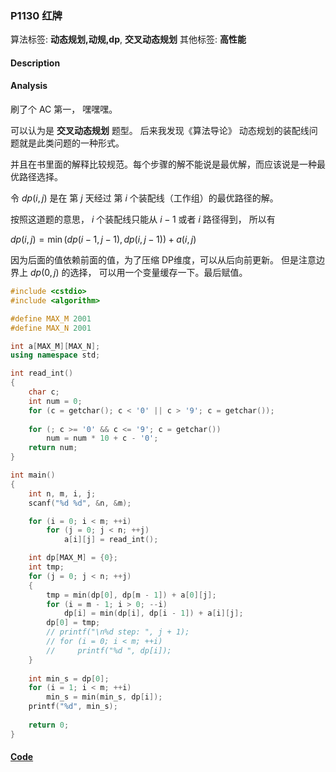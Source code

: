### P1130 红牌

算法标签: **动态规划,动规,dp**, **交叉动态规划**
其他标签: **高性能**


#### Description

#### Analysis

刷了个 AC 第一， 嘿嘿嘿。

可以认为是  **交叉动态规划** 题型。 后来我发现《算法导论》 动态规划的装配线问题就是此类问题的一种形式。

并且在书里面的解释比较规范。每个步骤的解不能说是最优解，而应该说是一种最优路径选择。

令 $dp(i, j)$ 是在 第 $j$ 天经过 第 $i$ 个装配线（工作组）的最优路径的解。

按照这道题的意思， $i$ 个装配线只能从 $i-1$ 或者 $i$ 路径得到， 所以有

$dp(i, j) = \min (dp(i - 1, j - 1), dp(i, j - 1)) + a(i, j)$

因为后面的值依赖前面的值，为了压缩 DP维度，可以从后向前更新。 但是注意边界上  $dp(0, j)$ 的选择， 可以用一个变量缓存一下。最后赋值。

```cpp
#include <cstdio>
#include <algorithm>

#define MAX_M 2001
#define MAX_N 2001

int a[MAX_M][MAX_N];
using namespace std;

int read_int()
{
    char c;
    int num = 0;
    for (c = getchar(); c < '0' || c > '9'; c = getchar());
    
    for (; c >= '0' && c <= '9'; c = getchar())
        num = num * 10 + c - '0';
    return num;
}

int main()
{
    int n, m, i, j;
    scanf("%d %d", &n, &m);

    for (i = 0; i < m; ++i)
        for (j = 0; j < n; ++j)
            a[i][j] = read_int();

    int dp[MAX_M] = {0};
    int tmp;
    for (j = 0; j < n; ++j)
    {
        tmp = min(dp[0], dp[m - 1]) + a[0][j];
        for (i = m - 1; i > 0; --i)
            dp[i] = min(dp[i], dp[i - 1]) + a[i][j];
        dp[0] = tmp;
        // printf("\n%d step: ", j + 1);
        // for (i = 0; i < m; ++i)
        //     printf("%d ", dp[i]);
    }
    
    int min_s = dp[0];
    for (i = 1; i < m; ++i)
        min_s = min(min_s, dp[i]);
    printf("%d", min_s);
        
    return 0;
}
```


#### [Code](../cpp/p1130.cpp) 

